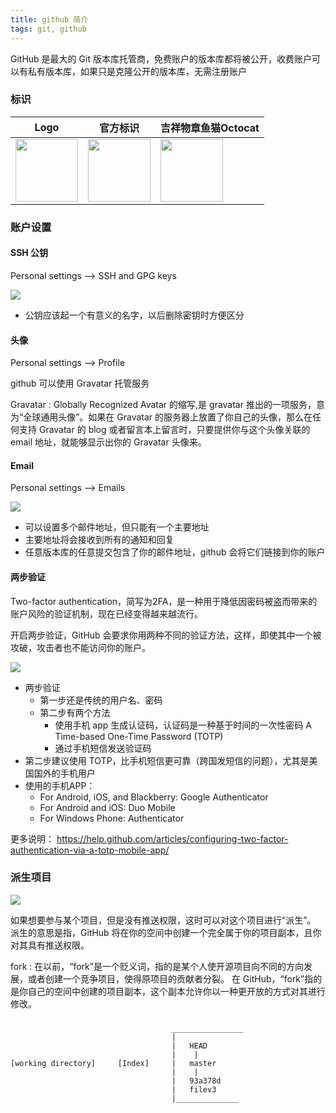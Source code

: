 ```yaml
---
title: github 简介
tags: git, github
---
```

GitHub 是最大的 Git 版本库托管商，免费账户的版本库都将被公开，收费账户可以有私有版本库，如果只是克隆公开的版本库，无需注册账户

### 标识

|Logo|官方标识|吉祥物章鱼猫Octocat|
|---|---|---|
|<img src="https://assets-cdn.github.com/images/modules/logos_page/GitHub-Logo.png" width="100" height="100"/>|<img src="https://assets-cdn.github.com/images/modules/logos_page/GitHub-Mark.png" width="100" height="100" />|<img src="https://assets-cdn.github.com/images/modules/logos_page/Octocat.png" width="100" height="100" />

### 账户设置

#### SSH 公钥

Personal settings --> SSH and GPG keys

![](https://git-scm.com/book/en/v2/images/ssh-keys.png)
* 公钥应该起一个有意义的名字，以后删除密钥时方便区分

#### 头像

Personal settings --> Profile

github 可以使用 Gravatar 托管服务

Gravatar
: Globally Recognized Avatar 的缩写,是 gravatar 推出的一项服务，意为“全球通用头像”。如果在 Gravatar 的服务器上放置了你自己的头像，那么在任何支持 Gravatar 的 blog 或者留言本上留言时，只要提供你与这个头像关联的 email 地址，就能够显示出你的 Gravatar 头像来。

#### Email

Personal settings --> Emails

![](https://git-scm.com/book/en/v2/images/email-settings.png)
* 可以设置多个邮件地址，但只能有一个主要地址
* 主要地址将会接收到所有的通知和回复
* 任意版本库的任意提交包含了你的邮件地址，github 会将它们链接到你的账户

#### 两步验证

Two-factor authentication，简写为2FA，是一种用于降低因密码被盗而带来的账户风险的验证机制，现在已经变得越来越流行。 

开启两步验证，GitHub 会要求你用两种不同的验证方法，这样，即使其中一个被攻破，攻击者也不能访问你的账户。

![](https://github.com//images/modules/settings/2fa_guide.png)

* 两步验证
    * 第一步还是传统的用户名、密码
    * 第二步有两个方法
        * 使用手机 app 生成认证码，认证码是一种基于时间的一次性密码 A Time-based One-Time Password (TOTP)
        * 通过手机短信发送验证码
* 第二步建议使用 TOTP，比手机短信更可靠（跨国发短信的问题），尤其是美国国外的手机用户
* 使用的手机APP：
    * For Android, iOS, and Blackberry: Google Authenticator
    * For Android and iOS: Duo Mobile
    * For Windows Phone: Authenticator

更多说明：
https://help.github.com/articles/configuring-two-factor-authentication-via-a-totp-mobile-app/

### 派生项目

![](https://git-scm.com/book/en/v2/images/forkbutton.png)

如果想要参与某个项目，但是没有推送权限，这时可以对这个项目进行“派生”。 派生的意思是指，GitHub 将在你的空间中创建一个完全属于你的项目副本，且你对其具有推送权限。

fork
: 在以前，“fork”是一个贬义词，指的是某个人使开源项目向不同的方向发展，或者创建一个竞争项目，使得原项目的贡献者分裂。 在 GitHub，“fork”指的是你自己的空间中创建的项目副本，这个副本允许你以一种更开放的方式对其进行修改。

### 

    					                ________________
    					                |
    					                |	HEAD
    					                |	 |
    [working directory] 	[Index]		|	master
    					                |	 |
    					                |	93a378d
    					                |	filev3
    					                |______________
